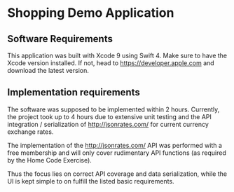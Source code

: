 # Shopping Demo Application
## Software Requirements
This application was built with Xcode 9 using Swift 4. Make sure to have the Xcode version installed. If not, head to https://developer.apple.com and download the latest version.

## Implementation requirements
The software was supposed to be implemented within 2 hours.
Currently, the project took up to 4 hours due to extensive unit testing and the API integration / serialization of http://jsonrates.com/ for current currency exchange rates.

The implementation of the http://jsonrates.com/ API was performed with a free membership and will only cover rudimentary API functions (as required by the Home Code Exercise).

Thus the focus lies on correct API coverage and data serialization, while the UI is kept simple to on fulfill the listed basic requirements.
